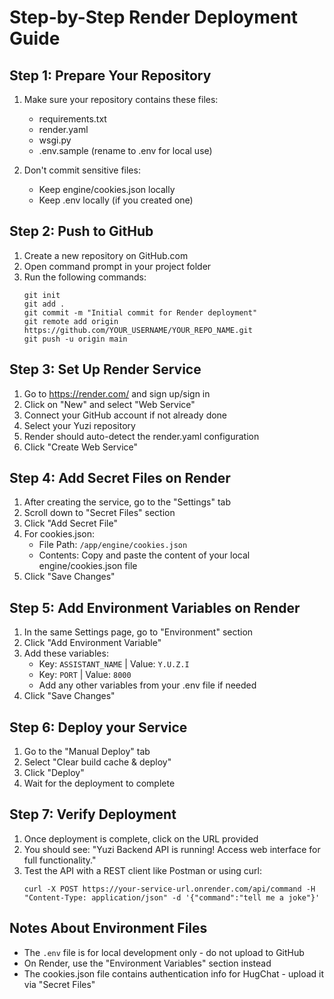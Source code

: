 # Step-by-Step Render Deployment Guide

## Step 1: Prepare Your Repository
1. Make sure your repository contains these files:
   - requirements.txt
   - render.yaml
   - wsgi.py
   - .env.sample (rename to .env for local use)

2. Don't commit sensitive files:
   - Keep engine/cookies.json locally
   - Keep .env locally (if you created one)

## Step 2: Push to GitHub
1. Create a new repository on GitHub.com
2. Open command prompt in your project folder
3. Run the following commands:
   ```
   git init
   git add .
   git commit -m "Initial commit for Render deployment"
   git remote add origin https://github.com/YOUR_USERNAME/YOUR_REPO_NAME.git
   git push -u origin main
   ```

## Step 3: Set Up Render Service
1. Go to https://render.com/ and sign up/sign in
2. Click on "New" and select "Web Service"
3. Connect your GitHub account if not already done
4. Select your Yuzi repository
5. Render should auto-detect the render.yaml configuration
6. Click "Create Web Service"

## Step 4: Add Secret Files on Render
1. After creating the service, go to the "Settings" tab
2. Scroll down to "Secret Files" section
3. Click "Add Secret File"
4. For cookies.json:
   - File Path: `/app/engine/cookies.json`
   - Contents: Copy and paste the content of your local engine/cookies.json file
5. Click "Save Changes"

## Step 5: Add Environment Variables on Render
1. In the same Settings page, go to "Environment" section
2. Click "Add Environment Variable"
3. Add these variables:
   - Key: `ASSISTANT_NAME` | Value: `Y.U.Z.I`
   - Key: `PORT` | Value: `8000`
   - Add any other variables from your .env file if needed
4. Click "Save Changes"

## Step 6: Deploy your Service
1. Go to the "Manual Deploy" tab
2. Select "Clear build cache & deploy"
3. Click "Deploy"
4. Wait for the deployment to complete

## Step 7: Verify Deployment
1. Once deployment is complete, click on the URL provided
2. You should see: "Yuzi Backend API is running! Access web interface for full functionality."
3. Test the API with a REST client like Postman or using curl:
   ```
   curl -X POST https://your-service-url.onrender.com/api/command -H "Content-Type: application/json" -d '{"command":"tell me a joke"}'
   ```

## Notes About Environment Files
- The `.env` file is for local development only - do not upload to GitHub
- On Render, use the "Environment Variables" section instead
- The cookies.json file contains authentication info for HugChat - upload it via "Secret Files" 
